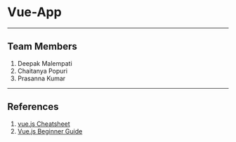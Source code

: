 # Vue-App
<hr>

 ## Team Members

1. Deepak Malempati
1. Chaitanya Popuri
1. Prasanna Kumar
<hr>

## References

1. [vue.js Cheatsheet](https://www.vuemastery.com/pdf/Vue-Essentials-Cheat-Sheet.pdf)
1. [Vue.js Beginner Guide](https://vuejs.org/v2/guide/)

